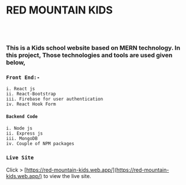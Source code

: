 # RED MOUNTAIN KIDS
<br>
<br>

### This is a Kids school website based on MERN technology. In this project, Those technologies and tools are used given below,

### `Front End:-`
    i. React js
    ii. React-Bootstrap
    iii. Firebase for user authentication
    iv. React Hook Form

#### `Backend Code`
    i. Node js
    ii. Express js
    iii. MongoDB
    iv. Couple of NPM packages


### `Live Site`

Click > [https://red-mountain-kids.web.app/](https://red-mountain-kids.web.app/) to view the live site.
